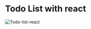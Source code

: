 # Todo List with react


![Todo-list-react](https://user-images.githubusercontent.com/100408945/215746008-c5e5a4fd-1380-41a2-a5a9-f53558a7b7d6.png)
